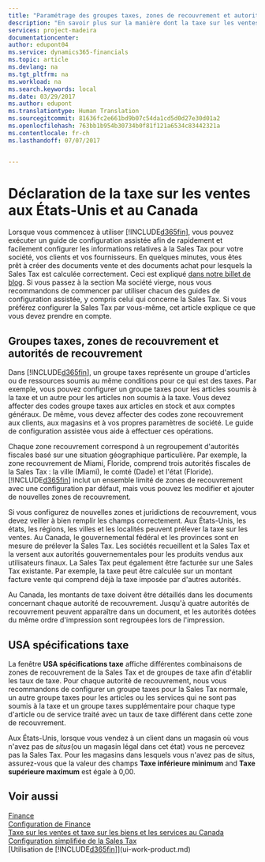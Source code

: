 ```yaml
---
title: "Paramétrage des groupes taxes, zones de recouvrement et autorités de recouvrement aux États-Unis et au Canada | Microsoft Docs"
description: "En savoir plus sur la manière dont la taxe sur les ventes est configurée, et sur le fonctionnement des groupes taxes, des zones de recouvrement (états, pays, villes et localités), des autorités de recouvrement et des spécifications de taxe."
services: project-madeira
documentationcenter: 
author: edupont04
ms.service: dynamics365-financials
ms.topic: article
ms.devlang: na
ms.tgt_pltfrm: na
ms.workload: na
ms.search.keywords: local
ms.date: 03/29/2017
ms.author: edupont
ms.translationtype: Human Translation
ms.sourcegitcommit: 81636fc2e661bd9b07c54da1cd5d0d27e30d01a2
ms.openlocfilehash: 763bb1b954b30734b0f81f121a6534c83442321a
ms.contentlocale: fr-ch
ms.lasthandoff: 07/07/2017


---
```

# <a name="reporting-sales-tax-in-the-us-and-canada"></a>Déclaration de la taxe sur les ventes aux États-Unis et au Canada
Lorsque vous commencez à utiliser [!INCLUDE[d365fin](includes/d365fin_md.md)], vous pouvez exécuter un guide de configuration assistée afin de rapidement et facilement configurer les informations relatives à la Sales Tax pour votre société, vos clients et vos fournisseurs. En quelques minutes, vous êtes prêt à créer des documents vente et des documents achat pour lesquels la Sales Tax est calculée correctement. Ceci est expliqué [dans notre billet de blog](https://madeira.microsoft.com/blog/sales-tax-setup-made-easy).
Si vous passez à la section Ma société vierge, nous vous recommandons de commencer par utiliser chacun des guides de configuration assistée, y compris celui qui concerne la Sales Tax. Si vous préférez configurer la Sales Tax par vous-même, cet article explique ce que vous devez prendre en compte.  

## <a name="tax-groups-tax-areas-and-tax-jurisdictions"></a>Groupes taxes, zones de recouvrement et autorités de recouvrement
Dans [!INCLUDE[d365fin](includes/d365fin_md.md)], un groupe taxes représente un groupe d'articles ou de ressources soumis au même conditions pour ce qui est des taxes. Par exemple, vous pouvez configurer un groupe taxes pour les articles soumis à la taxe et un autre pour les articles non soumis à la taxe. Vous devez affecter des codes groupe taxes aux articles en stock et aux comptes généraux. De même, vous devez affecter des codes zone recouvrement aux clients, aux magasins et à vos propres paramètres de société. Le guide de configuration assistée vous aide à effectuer ces opérations.  

Chaque zone recouvrement correspond à un regroupement d'autorités fiscales basé sur une situation géographique particulière. Par exemple, la zone recouvrement de Miami, Floride, comprend trois autorités fiscales de la Sales Tax : la ville (Miami), le comté (Dade) et l'état (Floride). [!INCLUDE[d365fin](includes/d365fin_md.md)] inclut un ensemble limité de zones de recouvrement avec une configuration par défaut, mais vous pouvez les modifier et ajouter de nouvelles zones de recouvrement.  

Si vous configurez de nouvelles zones et juridictions de recouvrement, vous devez veiller à bien remplir les champs correctement. Aux États-Unis, les états, les régions, les villes et les localités peuvent prélever la taxe sur les ventes. Au Canada, le gouvernemental fédéral et les provinces sont en mesure de prélever la Sales Tax. Les sociétés recueillent et la Sales Tax et la versent aux autorités gouvernementales pour les produits vendus aux utilisateurs finaux. La Sales Tax peut également être facturée sur une Sales Tax existante. Par exemple, la taxe peut être calculée sur un montant facture vente qui comprend déjà la taxe imposée par d'autres autorités.  

Au Canada, les montants de taxe doivent être détaillés dans les documents concernant chaque autorité de recouvrement. Jusqu'à quatre autorités de recouvrement peuvent apparaître dans un document, et les autorités dotées du même ordre d'impression sont regroupées lors de l'impression.  

## <a name="tax-details"></a>USA spécifications taxe
La fenêtre **USA spécifications taxe** affiche différentes combinaisons de zones de recouvrement de la Sales Tax et de groupes de taxe afin d'établir les taux de taxe. Pour chaque autorité de recouvrement, nous vous recommandons de configurer un groupe taxes pour la Sales Tax normale, un autre groupe taxes pour les articles ou les services qui ne sont pas soumis à la taxe et un groupe taxes supplémentaire pour chaque type d'article ou de service traité avec un taux de taxe différent dans cette zone de recouvrement.  

Aux États-Unis, lorsque vous vendez à un client dans un magasin où vous n'avez pas de *situs*(ou un magasin légal dans cet état) vous ne percevez pas la Sales Tax. Pour les magasins dans lesquels vous n'avez pas de situs, assurez-vous que la valeur des champs **Taxe inférieure minimum** and **Taxe supérieure maximum** est égale à 0,00.  

## <a name="see-also"></a>Voir aussi
[Finance](finance.md)  
[Configuration de Finance](finance-setup-finance.md)  
[Taxe sur les ventes et taxe sur les biens et les services au Canada](ca-finance-tax.md)  
[Configuration simplifiée de la Sales Tax](https://madeira.microsoft.com/blog/sales-tax-setup-made-easy)  
[Utilisation de [!INCLUDE[d365fin](includes/d365fin_md.md)]](ui-work-product.md)  

